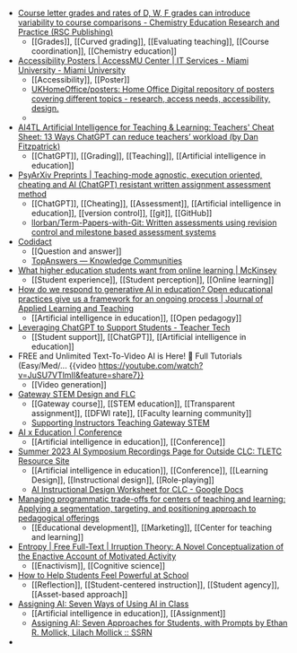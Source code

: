 - [Course letter grades and rates of D, W, F grades can introduce variability to course comparisons - Chemistry Education Research and Practice (RSC Publishing)](https://pubs.rsc.org/en/content/articlelanding/2023/RP/D2RP00150K)
	- [[Grades]], [[Curved grading]], [[Evaluating teaching]], [[Course coordination]], [[Chemistry education]]
- [Accessibility Posters | AccessMU Center | IT Services - Miami University - Miami University](https://miamioh.edu/it-services/accessmu/get-help/accessibility-posters/index.html)
	- [[Accessibility]], [[Poster]]
	- [UKHomeOffice/posters: Home Office Digital repository of posters covering different topics - research, access needs, accessibility, design.](https://github.com/UKHomeOffice/posters)
	-
- [AI4TL Artificial Intelligence for Teaching & Learning: Teachers' Cheat Sheet: 13 Ways ChatGPT can reduce teachers’ workload (by Dan Fitzpatrick)](https://ai4tl.blogspot.com/2023/06/13-ways-chatgpt-can-reduce-teachers.html?m=1)
	- [[ChatGPT]], [[Grading]], [[Teaching]], [[Artificial intelligence in education]]
- [PsyArXiv Preprints | Teaching-mode agnostic, execution oriented, cheating and AI (ChatGPT) resistant written assignment assessment method](https://psyarxiv.com/m8y3a/)
	- [[ChatGPT]], [[Cheating]], [[Assessment]], [[Artificial intelligence in education]], [[version control]], [[git]], [[GitHub]]
	- [llorban/Term-Papers-with-Git: Written assessments using revision control and milestone based assessment systems](https://github.com/llorban/Term-Papers-with-Git)
- [Codidact](https://codidact.com/)
	- [[Question and answer]]
	- [TopAnswers — Knowledge Communities](https://topanswers.xyz/)
- [What higher education students want from online learning | McKinsey](https://www.mckinsey.com/industries/public-sector/our-insights/what-do-higher-education-students-want-from-online-learning)
	- [[Student experience]], [[Student perception]], [[Online learning]]
- [How do we respond to generative AI in education? Open educational practices give us a framework for an ongoing process | Journal of Applied Learning and Teaching](https://journals.sfu.ca/jalt/index.php/jalt/article/view/843)
	- [[Artificial intelligence in education]], [[Open pedagogy]]
- [Leveraging ChatGPT to Support Students - Teacher Tech](https://alicekeeler.com/2023/06/10/leveraging-chatgpt-to-support-students/)
	- [[Student support]], [[ChatGPT]], [[Artificial intelligence in education]]
- FREE and Unlimited Text-To-Video AI is Here! 🙏 Full Tutorials (Easy/Med/... {{video https://youtube.com/watch?v=JuSU7VTlmII&feature=share7}}
	- [[Video generation]]
- [Gateway STEM Design and FLC](https://sites.google.com/g.clemson.edu/copyofgatewaystemdesignandflc/home)
	- [[Gateway course]], [[STEM education]], [[Transparent assignment]], [[DFWI rate]], [[Faculty learning community]]
	- [Supporting Instructors Teaching Gateway STEM](https://express.adobe.com/page/THHtKoNbOZLaQ/)
- [AI x Education | Conference](https://www.aixeducation.com/)
	- [[Artificial intelligence in education]], [[Conference]]
- [Summer 2023 AI Symposium Recordings Page for Outside CLC: TLETC Resource Site](https://clcillinois.instructure.com/courses/9828/pages/summer-2023-ai-symposium-recordings-page-for-outside-clc)
	- [[Artificial intelligence in education]], [[Conference]], [[Learning Design]], [[Instructional design]], [[Role-playing]]
	- [AI Instructional Design Worksheet for CLC - Google Docs](https://docs.google.com/document/d/1C2fwijdh_-trq56OGpnvFI-us8uSUkoRRT3OpJAKcLw/edit)
- [Managing programmatic trade-offs for centers of teaching and learning: Applying a segmentation, targeting, and positioning approach to pedagogical offerings](https://journals.publishing.umich.edu/tia/article/id/690/)
	- [[Educational development]], [[Marketing]], [[Center for teaching and learning]]
- [Entropy | Free Full-Text | Irruption Theory: A Novel Conceptualization of the Enactive Account of Motivated Activity](https://www.mdpi.com/1099-4300/25/5/748)
	- [[Enactivism]], [[Cognitive science]]
- [How to Help Students Feel Powerful at School](https://greatergood.berkeley.edu/article/item/how_to_help_students_feel_powerful_at_school)
	- [[Reflection]], [[Student-centered instruction]], [[Student agency]], [[Asset-based approach]]
- [Assigning AI: Seven Ways of Using AI in Class](https://www.oneusefulthing.org/p/assigning-ai-seven-ways-of-using)
	- [[Artificial intelligence in education]], [[Assignment]]
	- [Assigning AI: Seven Approaches for Students, with Prompts by Ethan R. Mollick, Lilach Mollick :: SSRN](https://papers.ssrn.com/sol3/papers.cfm?abstract_id=4475995)
-